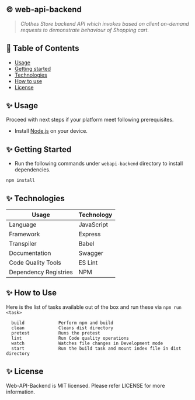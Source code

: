 ## :copyright: web-api-backend
 > _Clothes Store backend API which invokes based on client on-demand requests to demonstrate behaviour of Shopping cart._ 
 
## :book: Table of Contents
   <!-- START doctoc generated TOC please keep comment here to allow auto update -->
   <!-- DON'T EDIT THIS SECTION, INSTEAD RE-RUN doctoc TO UPDATE -->
   
   - [Usage](#usage)
   - [Getting started](#getting-started)
   - [Technologies](#technologies)
   - [How to use](#how-to-use)
   - [License](#license)
   
   <!-- END doctoc generated TOC please keep comment here to allow auto update -->
 
## :sparkles: Usage
 
 Proceed with next steps if your platform meet following prerequisites. 
 
 - Install [Node.js](https://nodejs.org/en/) on your device. 
 
## :sparkles: Getting Started
 * Run the following commands under `webapi-backend` directory to install dependencies.
 ```
 npm install
 ```
 
## :sparkles: Technologies
 
 Usage          	            | Technology
 --------------------------	| --------------------------
 Language        | JavaScript
 Framework     	| Express
 Transpiler           	| Babel
 Documentation        	| Swagger
 Code Quality Tools         	| ES Lint
 Dependency Registries      	| NPM
 
## :sparkles: How to Use
 
 Here is the list of tasks available out of the box and run these via `npm run <task>`
 ```
   build             Perform npm and build
   clean             Cleans dist directory
   pretest           Runs the pretest
   lint              Run Code quality operations 
   watch             Watches file changes in Development mode
   start             Run the build task and mount index file in dist directory
 ```

## :sparkles: License
 
Web-API-Backend is MIT licensed. Please refer LICENSE for more information.
